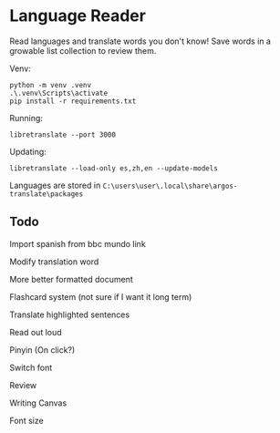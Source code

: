 # Language Reader
Read languages and translate words you don't know!
Save words in a growable list collection to review them.

Venv:
```
python -m venv .venv
.\.venv\Scripts\activate
pip install -r requirements.txt
```

Running:
```
libretranslate --port 3000
```

Updating:
```
libretranslate --load-only es,zh,en --update-models
```

Languages are stored in `C:\users\user\.local\share\argos-translate\packages`

## Todo
Import spanish from bbc mundo link

Modify translation word

More better formatted document

Flashcard system (not sure if I want it long term)

Translate highlighted sentences

Read out loud

Pinyin (On click?)

Switch font

Review

Writing Canvas

Font size